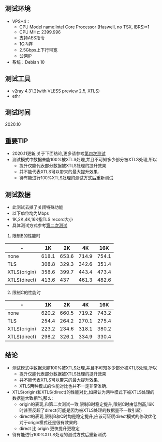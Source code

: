 ## 测试环境
* VPS*4：
    - CPU Model name:Intel Core Processor (Haswell, no TSX, IBRS)*1 
    - CPU MHz: 2399.996
    - 支持AES指令
    - 1G内存
    - 2.5Gbps上下行带宽
    - 公网IP
* 系统：Debian 10

## 测试工具
* v2ray 4.31.2(with VLESS preview 2.5, XTLS)
* ethr

## 测试时间
2020.10

## 重要TIP
  * 2020.11更新,关于下面结论,更多请参考[第四次测试](https://github.com/badO1a5A90/v2ray-doc/blob/master/performance_test/XTLS/VLESS_XTLS_test_20201103.md)
  * 测试模式中数据未能100%被XTLS处理,并且不可知多少部分被XTLS处理,所以
    * 提升仅能代表部分数据被XTLS处理的提升效果
    * 并不能代表XTLS可以带来的最大提升效果.
    * 待有能进行100%XTLS处理的测试方式后重新测试.

## 测试数据
  * 此测试去掉了关闭特殊功能
  * 以下单位均为Mbps
  * 1K,2K,4K,16K指TLS record大小
  * 具体测试方式参考[第二次测试](https://github.com/badO1a5A90/v2ray-doc/blob/master/performance_test/XTLS/VLESS_XTLS_3_test_02.md)
  
1. 限制B的性能时

-|	1K|	2K|	4K|	16K
---- | ---| ---| ---| ---
none|	618.1|	653.6|	714.9|	754.1
TLS	|308.8|	329.3	|342.6|	351.4
XTLS(origin)|	358.6|	399.7|	443.4|	473.4
XTLS(direct)|	413.6|	437|	461.3|	482.6

2. 限制C的性能时

-|	1K|	2K|	4K|	16K
---- | ---| ---| ---| ---
none|	620.2|	660.5|	719.2	|743.2
TLS|	254.4|	264.2|	270.1|	275.4
XTLS(origin)|	223.2|	234.6	|318.1|	380.2
XTLS(direct)|	298.2	|326.1|	334.9|	330.4

## 结论
  
  * 测试模式中数据未能100%被XTLS处理,并且不可知多少部分被XTLS处理,所以
    * 提升仅能代表部分数据被XTLS处理的提升效果
    * 并不能代表XTLS可以带来的最大提升效果.
    * XTLS两种模式的性能对比也并不一定非常准确.
  * XTLS(origin)和XTLS(direct)的性能对比,如果认为两种模式下被XTLS处理的数据量大致相当,那么:
    * origin的表现,和第二次测试一致,限制B时稳定提升,限制C时由低到高,16K时甚至反超了direct(可能是因为被XTLS处理的数据量不一致引起)
    * direct的表现,限制B和C时均是稳定提升,应该可证明direct模式的修改优化对于origin模式还是很有效果的.
    * direct 比 origin 更快提升更稳定
  * 待有能进行100%XTLS处理的测试方式后重新测试.

